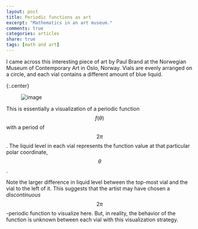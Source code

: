 ```yaml
---
layout: post
title: Periodic functions as art
excerpt: "Mathematics in an art museum."
comments: true
categories: articles
share: true
tags: [math and art]
---
```


I came across this interesting piece of art by Paul Brand at the Norwegian Museum of Contemporary Art in Oslo, Norway. Vials are evenly arranged on a circle, and each vial contains a different amount of blue liquid.

{:.center}
<figure>
    <img src="/images/DSC_0077.JPG" alt="image">
</figure>

This is essentially a visualization of a periodic function $$f(\theta)$$ with a period of $$2\pi$$. The liquid level in each vial represents the function value at that particular polar coordinate, $$\theta$$.

Note the larger difference in liquid level between the top-most vial and the vial to the left of it. This suggests that the artist may have chosen a *discontinuous* $$2\pi$$-periodic function to visualize here. But, in reality, the behavior of the function is unknown between each vial with this visualization strategy.

